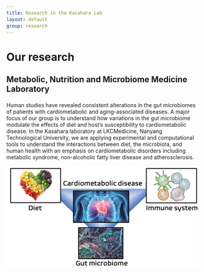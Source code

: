 ```yaml
---
title: Research in the Kasahara Lab
layout: default
group: research
---
```


<div class="row">

# <p>Our research</p>
## <p>Metabolic, Nutrition and Microbiome Medicine Laboratory</p>
Human studies have revealed consistent alterations in the gut microbiomes of patients with cardiometabolic and aging-associated diseases. A major focus of our group is to understand how variations in the gut microbiome modulate the effects of diet and host’s susceptibility to cardiometabolic disease. In the Kasahara laboratory at LKCMedicine, Nanyang Technological University, we are applying experimental and computational tools to understand the interactions between diet, the microbiota, and human health with an emphasis on cardiometabolic disorders including metabolic syndrome, non-alcoholic fatty liver disease and atherosclerosis.


<img class="img-fluid" src="/static/img/pub/Theme.png" alt="Theme">

</div>
